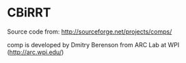 CBiRRT
======

Source code from: http://sourceforge.net/projects/comps/

comp is developed by Dmitry Berenson from ARC Lab at WPI (http://arc.wpi.edu/)
